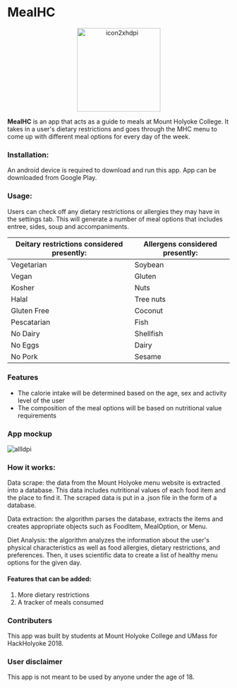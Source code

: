 # MealHC

<p align= "center">
<img width="189" alt="icon2xhdpi" src="https://user-images.githubusercontent.com/44718709/47953085-ae543f00-df4e-11e8-9d55-6c3074f37672.png">

</p>

**MealHC** is an app that acts as a guide to meals at Mount Holyoke College. It takes in a user's dietary restrictions and goes through the MHC menu to come up with different meal options for every day of the week. 

### Installation: 
An android device is required to download and run this app. App can be downloaded from Google Play.


### Usage: 
Users can check off any dietary restrictions or allergies they may have in the settings tab. This will generate a number of meal options that includes entree, sides, soup and accompaniments.


|Deitary restrictions considered presently: | Allergens considered presently:|
|-------------------------------------------|--------------------------------|
| Vegetarian |  Soybean|
| Vegan |  Gluten |
| Kosher |  Nuts |
| Halal |  Tree nuts |
| Gluten Free |  Coconut |
| Pescatarian |  Fish |
| No Dairy |  Shellfish |
| No Eggs |  Dairy |
| No Pork |  Sesame |


### Features
* The calorie intake will be determined based on the age, sex and activity level of the user
* The composition of the meal options will be based on nutritional value requirements

### App mockup

![allldpi](https://user-images.githubusercontent.com/44718709/47955617-22074380-df71-11e8-84a5-d439c88b5aa0.png)


### How it works:
Data scrape: the data from the Mount Holyoke menu website is extracted into a database. This data includes nutritional values of each food item and the place to find it. The scraped data is put in a .json file in the form of a database.

Data extraction: the algorithm parses the database, extracts the items and creates appropriate objects such as FoodItem, MealOption, or Menu.

Diet Analysis: the algorithm analyzes the information about the user's physical characteristics as well as food allergies, dietary restrictions, and preferences. Then, it uses scientific data to create a list of healthy menu options for the given day.


#### Features that can be added:
1. More dietary restrictions 
2. A tracker of meals consumed


### Contributers
This app was built by students at Mount Holyoke College and UMass for HackHolyoke 2018.


### User disclaimer
This app is not meant to be used by anyone under the age of 18.



